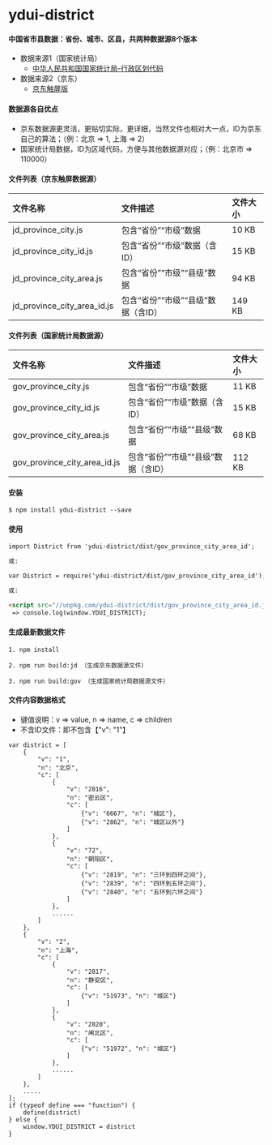 # ydui-district

#### 中国省市县数据：省份、城市、区县，共两种数据源8个版本
*   数据来源1（国家统计局）
    * [中华人民共和国国家统计局-行政区划代码](http://www.stats.gov.cn/tjsj/tjbz/xzqhdm/)
*   数据来源2（京东）
    * [京东触屏版](https://p.m.jd.com/norder/address.action)


#### 数据源各自优点
*   京东数据源更灵活，更贴切实际，更详细，当然文件也相对大一点，ID为京东自己的算法；（例：北京 => 1, 上海 => 2）
*   国家统计局数据，ID为区域代码，方便与其他数据源对应；（例：北京市 => 110000）


#### 文件列表（京东触屏数据源）
|文件名称|文件描述|文件大小|
|:------|:------|:-----|
| jd_province_city.js | 包含“省份”“市级”数据 | 10 KB |
| jd_province_city_id.js | 包含“省份”“市级”数据（含ID） | 15 KB |
| jd_province_city_area.js | 包含“省份”“市级”“县级”数据 | 94 KB |
| jd_province_city_area_id.js | 包含“省份”“市级”“县级”数据（含ID） | 149 KB |


#### 文件列表（国家统计局数据源）
|文件名称|文件描述|文件大小|
|:------|:------|:-----|
| gov_province_city.js | 包含“省份”“市级”数据 | 11 KB |
| gov_province_city_id.js | 包含“省份”“市级”数据（含ID） | 15 KB |
| gov_province_city_area.js | 包含“省份”“市级”“县级”数据 | 68 KB |
| gov_province_city_area_id.js | 包含“省份”“市级”“县级”数据（含ID） | 112 KB |


#### 安装
```shell
$ npm install ydui-district --save
```


#### 使用
```html
import District from 'ydui-district/dist/gov_province_city_area_id';

或: 

var District = require('ydui-district/dist/gov_province_city_area_id');

或: 

<script src="//unpkg.com/ydui-district/dist/gov_province_city_area_id.js"/></script>
 => console.log(window.YDUI_DISTRICT);
```


#### 生成最新数据文件
```shell
1. npm install

2. npm run build:jd （生成京东数据源文件）

3. npm run build:gov （生成国家统计局数据源文件）
```

#### 文件内容数据格式
*   键值说明：v => value, n => name, c => children 
*   不含ID文件：即不包含【"v": "1"】 

```shell
var district = [
    {
        "v": "1",
        "n": "北京",
        "c": [
            {
                "v": "2816",
                "n": "密云区",
                "c": [
                    {"v": "6667", "n": "城区"},
                    {"v": "2862", "n": "城区以外"}
                ]
            },
            {
                "v": "72",
                "n": "朝阳区",
                "c": [
                    {"v": "2819", "n": "三环到四环之间"},
                    {"v": "2839", "n": "四环到五环之间"},
                    {"v": "2840", "n": "五环到六环之间"}
                ]
            },
            ......
        ]
    },
    {
        "v": "2",
        "n": "上海",
        "c": [
            {
                "v": "2817",
                "n": "静安区",
                "c": [
                    {"v": "51973", "n": "城区"}
                ]
            },
            {
                "v": "2820",
                "n": "闸北区",
                "c": [
                    {"v": "51972", "n": "城区"}
                ]
            },
            ......
        ]
    },
    .....
];
if (typeof define === "function") {
    define(district)
} else {
    window.YDUI_DISTRICT = district
}

```

